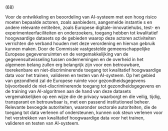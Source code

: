 (68)

Voor de ontwikkeling en beoordeling van AI-systeem met een hoog risico moeten bepaalde actoren, zoals aanbieders, aangemelde instantie s en andere relevante entiteiten, zoals Europese digitale-innovatiehubs, test- en experimenteerfaciliteiten en onderzoekers, toegang hebben tot kwalitatief hoogwaardige datasets op de gebieden waarop deze actoren activiteiten verrichten die verband houden met deze verordening en hiervan gebruik kunnen maken. Door de Commissie vastgestelde gemeenschappelijke Europese gegevensruimten en de vergemakkelijking van de gegevensuitwisseling tussen ondernemingen en de overheid in het algemeen belang zullen erg belangrijk zijn voor een betrouwbare, toerekenbare en niet-discriminerende toegang tot kwalitatief hoogwaardige data voor het trainen, valideren en testen van AI-systeem. Op het gebied van gezondheid zal de Europese ruimte voor gezondheidsgegevens bijvoorbeeld de niet-discriminerende toegang tot gezondheidsgegevens en de training van AI-algoritmen aan de hand van deze datasets vergemakkelijken op een wijze die de privacy waarborgt en die veilig, tijdig, transparant en betrouwbaar is, met een passend institutioneel beheer. Relevante bevoegde autoriteiten, waaronder sectorale autoriteiten, die de toegang tot data verlenen of ondersteunen, kunnen ook steun verlenen voor het verstrekken van kwalitatief hoogwaardige data voor het trainen, valideren en testen van AI-systeem.
